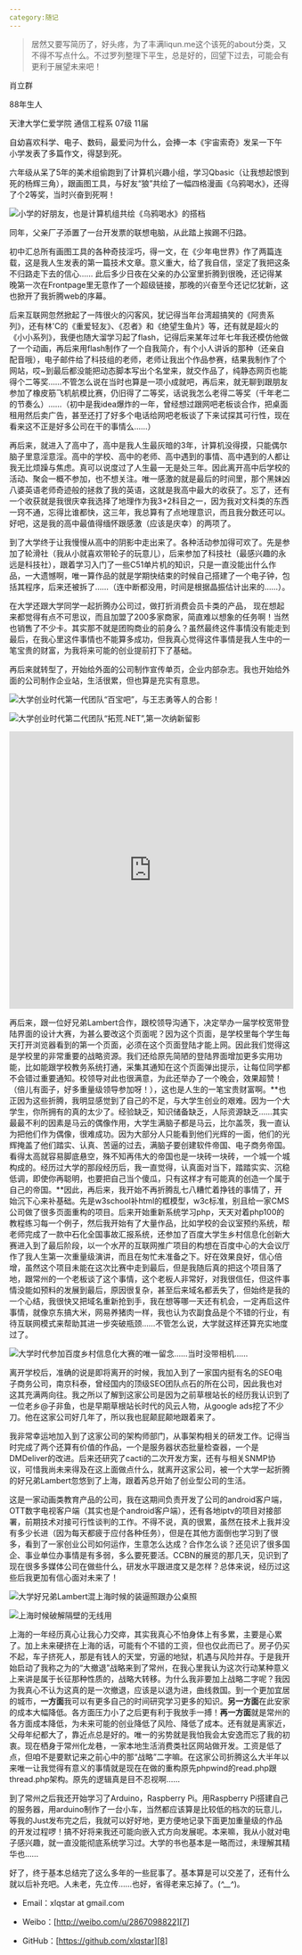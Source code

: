 ```yaml
---
category:随记
---
```


> 居然又要写简历了，好头疼，为了丰满liqun.me这个该死的about分类，又不得不写点什么。不过罗列整理下平生，总是好的，回望下过去，可能会有更利于展望未来吧！

肖立群

88年生人

天津大学仁爱学院 通信工程系 07级 11届

自幼喜欢科学、电子、数码，最爱问为什么，会捧一本《宇宙索奇》发呆一下午
小学发表了多篇作文，得瑟到死。

六年级从呆了5年的美术组偷跑到了计算机兴趣小组，学习Qbasic（让我想起恨到死的杨辉三角），跟画图工具，与好友“狼”共绘了一幅四格漫画《乌鸦喝水》，还得了个2等奖，当时兴奋到死啊！

![小学的好朋友，也是计算机组共绘《乌鸦喝水》的搭档][1]  

同年，父亲厂子添置了一台开发票的联想电脑，从此踏上挨踢不归路。
<!--more-->
初中汇总所有画图工具的各种奇技淫巧，得一文，在《少年电世界》作了两篇连载，这是我人生发表的第一篇技术文章。意义重大，给了我自信，坚定了我把这条不归路走下去的信心……
此后多少日夜在父亲的办公室里折腾到很晚，还记得某晚第一次在Frontpage里无意作了一个超级链接，那晚的兴奋至今还记忆犹新，这也掀开了我折腾web的序幕。

后来互联网忽然掀起了一阵很火的闪客风，犹记得当年台湾超搞笑的《阿贵系列》，还有林'C的《重爱轻友》、《忍者》和《绝望生鱼片》等，还有就是超火的《小小系列》，我便也随大溜学习起了flash，记得后来某年过年七年我还模仿他做了一个动画，再后来用flash制作了一个自我简介，有个小人讲诉的那种（还亲自配音哦），电子邮件给了科技组的老师，老师让我出个作品参赛，结果我制作了个网站，哎~到最后都没能把动态脚本写出个名堂来，就交作品了，纯静态网页也能得个二等奖……不管怎么说在当时也算是一项小成就吧，再后来，就无聊到跟朋友参加了橡皮筋飞机航模比赛，仍旧得了二等奖，话说我怎么老得二等奖（千年老二的节奏么）……（初中是我idea爆炸的一年，曾经想过跟网吧老板谈合作，把桌面租用然后卖广告，甚至还打了好多个电话给网吧老板谈了下来试探其可行性，现在看来这不正是好多公司在干的事情么……）

再后来，就进入了高中了，高中是我人生最灰暗的3年，计算机没得摸，只能偶尔脑子里意淫意淫。高中的学校、高中的老师、高中遇到的事情、高中遇到的人都让我无比烦躁与焦虑。真可以说度过了人生最一无是处三年。因此离开高中后学校的活动、聚会一概不参加，也不想关注。唯一感激的就是最后的时间里，那个黑妹凶八婆英语老师奇迹般的拯救了我的英语，这就是我高中最大的收获了。忘了，还有一个收获就是我很庆幸我选择了地理作为我3+2科目之一，因为我对文科类的东西一窍不通，忘得比谁都快，这三年，我总算有了点地理意识，而且我分数还可以。好吧，这是我的高中最值得缅怀跟感激（应该是庆幸）的两项了。

到了大学终于让我慢慢从高中的阴影中走出来了。各种活动参加得可欢了。先是参加了轮滑社（我从小就喜欢带轮子的玩意儿），后来参加了科技社（最感兴趣的永远是科技社），跟着学习入门了一些C51单片机的知识，只是一直没能出什么作品，一大遗憾啊，唯一算作品的就是学期快结束的时候自己搭建了一个电子钟，包括其程序，后来还被拆了……（连中断都没用，时间是根据晶振估计出来的……）。

在大学还跟大学同学一起折腾办公司过，做打折消费会员卡类的产品， 现在想起来都觉得有点不可思议，而且加盟了200多家商家，简直难以想象的任务啊！当然也销售了不少卡。其实那不就是团购商业的前身么？虽然最终这件事情没有能走到最后，在我心里这件事情也不能算多成功，但我真心觉得这件事情是我人生中的一笔宝贵的财富，为我将来可能的创业提前打下了基础。

再后来就转型了，开始给外面的公司制作宣传单页，企业内部杂志。我也开始给外面的公司制作企业站，生活很累，但也算是充实有意思。

![大学创业时代第一代团队“百宝吧”，与王志勇等人的合影！][2]  

![大学创业时代第二代团队“拓荒.NET”,第一次纳新留影][3]  

<p><iframe height=498 width=510 src="http://player.youku.com/embed/XMTkwMDIyOTI4" frameborder=0 allowfullscreen></iframe></p>

再后来，跟一位好兄弟Lambert合作，跟校领导沟通下，决定举办一届学校宽带登陆界面的设计大赛，为甚么要改这个页面呢？因为这个页面，是学校里每个学生每天打开浏览器看到的第一个页面，必须在这个页面登陆才能上网。因此我们觉得这是学校里的非常重要的战略资源。我们还给原先简陋的登陆界面增加更多实用功能，比如能跟学校教务系统打通，采集其通知在这个页面弹出提示，让每位同学都不会错过重要通知。校领导对此也很满意，为此还举办了一个晚会，效果超赞！（倍儿有面子，好多重量级领导参加呀！），这也是人生的一笔宝贵财富啊。**也正因为这些折腾，我明显感觉到了自己的不足，与大学生创业的艰难。因为一个大学生，你所拥有的真的太少了。经验缺乏，知识储备缺乏，人际资源缺乏……其实最最不利的因素是马云的偶像作用，大学生满脑子都是马云，比尔盖茨，我一直认为把他们作为偶像，很难成功。因为大部分人只能看到他们光辉的一面，他们的光辉掩盖了他们踏实、认真、苦逼的过去，满脑子要创建软件帝国、电子商务帝国。看得太高就容易脚底悬空，殊不知再伟大的帝国也是一块砖一块砖，一个城一个城构成的。经历过大学的那段经历后，我一直觉得，认真面对当下，踏踏实实、沉稳低调，即使你再聪明，也要把自己当个傻瓜，只有这样才有可能真的创造一个属于自己的帝国。**因此，再后来，我开始不再折腾乱七八糟忙着挣钱的事情了，开始沉下心来补基础。先是w3school补html的框模型，w3c标准，别且给一家CMS公司做了很多页面重构的项目。后来开始重新系统学习php，天天对着php100的教程练习每一个例子，然后我开始有了大量作品，比如学校的会议室预约系统，帮老师完成了一款中石化全国事故汇报系统，还参加了百度大学生乡村信息化创新大赛进入到了最后阶段，以一个水芹的互联网推广项目的构想在百度中心的大会议厅作了我人生第一次重量级演讲，而且在匆忙未准备之下。好在效果良好，信心倍增，虽然这个项目未能在这次比赛中走到最后，但是我随后真的把这个项目落了地，跟常州的一个老板谈了这个事情，这个老板人非常好，对我很信任，但这件事情没能如预料的发展到最后，原因很复杂，甚至后来域名都丢失了，但始终是我的一个心结，我很快又把域名重新抢到手，我在想等哪一天还有机会，一定再启这件事情，就像京东搞大米，网易养猪肉一样，我也认为农副食品是个不错的行业，有待互联网模式来帮助其进一步突破瓶颈……不管怎么说，大学就这样还算充实地度过了。

![大学时代参加百度乡村信息化大赛的唯一留念……当时没带相机……][4]  

离开学校后，准确的说是即将离开的时候，我加入到了一家国内挺有名的SEO电子商务公司，南京科泰，曾经国内的顶级SEO团队点石的所在公司，因此我也对这其充满两向往。我之所以了解到这家公司是因为之前草根站长的经历我认识到了一位老乡@子非鱼，也是早期草根站长时代的风云人物，从google ads挖了不少刀。他在这家公司好几年了，所以我也屁颠屁颠地跟着来了。

我非常幸运地加入到了这家公司的架构师部门，从事架构相关的研发工作。记得当时完成了两个还算有价值的作品，一个是服务器状态批量检查器，一个是DMDeliver的改进。后来还研究了cacti的二次开发方案，还有与相关SNMP协议，可惜我尚未来得及在这上面做点什么，就离开这家公司，被一个大学一起折腾的好兄弟Lambert忽悠到了上海，跟着芮总开始了创业型公司的生活。

这是一家动画类教育产品的公司，我在这期间负责开发了公司的android客户端，OTT数字电视客户端（其实也是个android客户端），还有各地iptv的项目对接部署，前期技术对接可行性谈判的工作。不得不说，真的很累，虽然在技术上我并没有多少长进（因为每天都疲于应付各种任务），但是在其他方面倒也学习到了很多，看到了一家创业公司如何运作，生意怎么达成？合作怎么谈？还见识了很多国企、事业单位办事情是有多弱，多么要死要活。CCBN的展览的那几天，见识到了现在很多多媒体公司在做些什么，研发水平跟进度又是怎样？总体来说，经历过这些后我更加有信心面对未来了！

![大学好兄弟Lambert混上海时候的装逼照跟办公桌照][5]  

![上海时候破解隔壁的无线用][6]  

上海的一年经历真心让我心力交瘁，其实我真心不怕身体上有多累，主要是心累了。加上未来硬挤在上海的话，可能有个不错的工资，但也仅此而已了。房子仍买不起，车子挤死人，那是有钱人的天堂，穷逼的地狱，机遇与风险并存。于是我开始启动了我称之为的“大撤退”战略来到了常州，在我心里我认为这次行动某种意义上来讲是属于长征那种性质的，战略大转移。为什么我非要加上战略二字呢？我因为我真心不认为这真的是一次撤退，应该是以退为进，曲线救国。到一个更加宜居的城市，**一方面**我可以有更多自己的时间研究学习更多的知识。**另一方面**在此安家的成本大幅降低。各方面压力小了之后更有利于我放手一搏！**再一方面**就是常州的各方面成本降低，为未来可能的创业降低了风险、降低了成本。还有就是离家近，父母年纪都大了，靠近点总是好的。唯一的劣势就是我怕我会太安逸而忘了我的初衷。现在栖身于常州化龙巷，一家本地生活消费类社区网站做开发。工资是低了点，但咱不是要默记来之前心中的那“战略”二字嘛。在这家公司折腾这么大半年以来唯一让我觉得有意义的事情就是现在在做的重构原先phpwind的read.php跟thread.php架构。原先的逻辑真是目不忍视啊……

到了常州之后我还开始学习了Arduino，Raspberry Pi。用Raspberry Pi搭建自己的服务器，用arduino制作了一台小车，当然都应该算是比较低的档次的玩意儿，等我的Just发布完之后，我就可以好好地，更方便地记录下面更加重量级的作品的开发过程啰！搞不好将来我还可能向嵌入式方向发展呢。本来嘛，我从小就对电子感兴趣，就一直没能彻底系统学习过。大学的书也基本是一略而过，未理解其精华也……

好了，终于基本总结完了这么多年的一些屁事了。基本算是可以交差了，还有什么就以后补充吧。人未老，先立传……也好，省得老来忘掉了。(*^__^*)。

+ Email：xlqstar at gmail.com  
+ Weibo：[http://weibo.com/u/2867098822][7]  
+ GitHub：[https://github.com/xlqstar][8]


  [1]: ./images/%E5%B0%8F%E5%AD%A6%E8%AE%A1%E7%AE%97%E6%9C%BA%E7%BB%84%E4%B8%8E%E7%8B%BC.jpg
  [2]: ./images/bibo8.jpg
  [3]: ./images/tuohuang.jpg
  [4]: ./images/baidu.jpg
  [5]: ./images/efound.jpg
  [6]: ./images/pojie.jpg
  [7]: https://github.com/xlqstar
  [8]: https://github.com/xlqstar